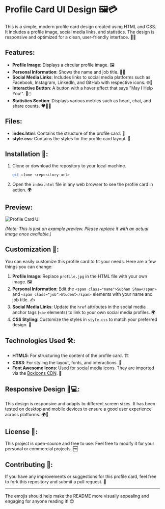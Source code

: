 # Profile Card UI Design 🖼️💳

This is a simple, modern profile card design created using HTML and CSS. It includes a profile image, social media links, and statistics. The design is responsive and optimized for a clean, user-friendly interface. 🎨✨

## Features:
- **Profile Image**: Displays a circular profile image. 🖼️
- **Personal Information**: Shows the name and job title. 👤💼
- **Social Media Links**: Includes links to social media platforms such as Facebook, Instagram, LinkedIn, and GitHub with respective icons. 🌐📱
- **Interactive Button**: A button with a hover effect that says "May I Help You!". 💬🖱️
- **Statistics Section**: Displays various metrics such as heart, chat, and share counts. ❤️💬🔄

## Files:
- **index.html**: Contains the structure of the profile card. 📄
- **style.css**: Contains the styles for the profile card layout. 🎨

## Installation 🔧:

1. Clone or download the repository to your local machine.

    ```bash
    git clone <repository-url>
    ```

2. Open the `index.html` file in any web browser to see the profile card in action. 🌍

## Preview:

![Profile Card UI](preview-image.png)

*(Note: This is just an example preview. Please replace it with an actual image once available.)*

## Customization 🔄:

You can easily customize this profile card to fit your needs. Here are a few things you can change:

1. **Profile Image**: Replace `profile.jpg` in the HTML file with your own image. 🖼️
2. **Personal Information**: Edit the `<span class="name">Subham Shaw</span>` and `<span class="job">Student</span>` elements with your name and job title. ✍️
3. **Social Media Links**: Update the `href` attributes in the social media anchor tags (`<a>` elements) to link to your own social media profiles. 🌍
4. **CSS Styling**: Customize the styles in `style.css` to match your preferred design. 🎨

## Technologies Used 🛠️:
- **HTML5**: For structuring the content of the profile card. 🏗️
- **CSS3**: For styling the layout, fonts, and interactions. 🎨
- **Font Awesome Icons**: Used for social media icons. They are imported via the [Boxicons CDN](https://unpkg.com/boxicons@2.1.4/css/boxicons.min.css). 🔲

## Responsive Design 📱💻:
This design is responsive and adapts to different screen sizes. It has been tested on desktop and mobile devices to ensure a good user experience across platforms. 🌍📱

## License 📜:
This project is open-source and free to use. Feel free to modify it for your personal or commercial projects. 🆓

## Contributing 🤝:
If you have any improvements or suggestions for this profile card, feel free to fork this repository and submit a pull request. 🌟

---

The emojis should help make the README more visually appealing and engaging for anyone reading it! 😊
